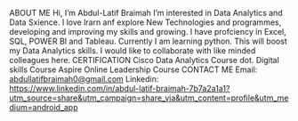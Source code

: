  ABOUT ME
Hi, I’m Abdul-Latif Braimah
I’m interested in Data Analytics and Data Sxience. I love lrarn anf explore New Technologies and programmes, developing and improving my skills and growing. 
I have profciency in Excel, SQL, POWER BI and Tableau. Currently I am learning python. This will boost my Data Analytics skills.
I would like to collaborate with like minded colleagues here.
CERTIFICATION
Cisco Data Analytics Course
dot. Digital skills Course
Aspire Online Leadership Course
CONTACT ME 
Email: abdullatifbraimah0@gmail.com
Linkedin: https://www.linkedin.com/in/abdul-latif-braimah-7b7a2a1a1?utm_source=share&utm_campaign=share_via&utm_content=profile&utm_medium=android_app

<!---
Abdullatif4me/Abdullatif4me is a ✨ special ✨ repository because its `README.md` (this file) appears on your GitHub profile.
You can click the Preview link to take a look at your changes.
--->
